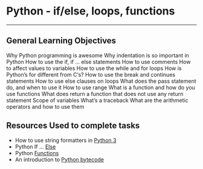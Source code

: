 # Python - if/else, loops, functions
---
## General Learning Objectives
Why Python programming is awesome
Why indentation is so important in Python
How to use the if, if ... else statements
How to use comments
How to affect values to variables
How to use the while and for loops
How is Python’s for different from C‘s?
How to use the break and continues statements
How to use else clauses on loops
What does the pass statement do, and when to use it
How to use range
What is a function and how do you use functions
What does return a function that does not use any return statement
Scope of variables
What’s a traceback
What are the arithmetic operators and how to use them

## Resources Used to complete tasks

* How to use string formatters in [Python 3](https://www.digitalocean.com/community/tutorials/how-to-use-string-formatters-in-python-3)
* Python If ... [Else](https://www.w3schools.com/python/python_conditions.asp)
* Python [Functions](https://www.tutorialspoint.com/python/python_functions.htm)
* An introduction to [Python bytecode](https://opensource.com/article/18/4/introduction-python-bytecode)
